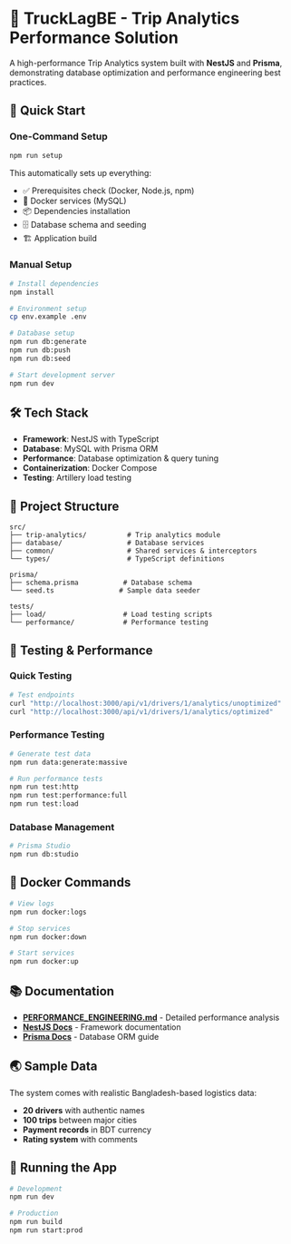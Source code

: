 # 🚛 TruckLagBE - Trip Analytics Performance Solution

A high-performance Trip Analytics system built with **NestJS** and **Prisma**, demonstrating database optimization and performance engineering best practices.

## 🚀 Quick Start

### **One-Command Setup**
```bash
npm run setup
```

This automatically sets up everything:
- ✅ Prerequisites check (Docker, Node.js, npm)
- 🐳 Docker services (MySQL)
- 📦 Dependencies installation
- 🗄️ Database schema and seeding
- 🏗️ Application build

### **Manual Setup**
```bash
# Install dependencies
npm install

# Environment setup
cp env.example .env

# Database setup
npm run db:generate
npm run db:push
npm run db:seed

# Start development server
npm run dev
```

## 🛠️ Tech Stack

- **Framework**: NestJS with TypeScript
- **Database**: MySQL with Prisma ORM
- **Performance**: Database optimization & query tuning
- **Containerization**: Docker Compose
- **Testing**: Artillery load testing

## 📁 Project Structure

```
src/
├── trip-analytics/          # Trip analytics module
├── database/                # Database services
├── common/                  # Shared services & interceptors
└── types/                   # TypeScript definitions

prisma/
├── schema.prisma           # Database schema
└── seed.ts                # Sample data seeder

tests/
├── load/                   # Load testing scripts
└── performance/            # Performance testing
```

## 🧪 Testing & Performance

### **Quick Testing**
```bash
# Test endpoints
curl "http://localhost:3000/api/v1/drivers/1/analytics/unoptimized"
curl "http://localhost:3000/api/v1/drivers/1/analytics/optimized"
```

### **Performance Testing**
```bash
# Generate test data
npm run data:generate:massive

# Run performance tests
npm run test:http
npm run test:performance:full
npm run test:load
```

### **Database Management**
```bash
# Prisma Studio
npm run db:studio


```

## 🐳 Docker Commands

```bash
# View logs
npm run docker:logs

# Stop services
npm run docker:down

# Start services
npm run docker:up
```

## 📚 Documentation

- **[PERFORMANCE_ENGINEERING.md](PERFORMANCE_ENGINEERING.md)** - Detailed performance analysis
- **[NestJS Docs](https://nestjs.com/)** - Framework documentation
- **[Prisma Docs](https://www.prisma.io/docs/)** - Database ORM guide

## 🌏 Sample Data

The system comes with realistic Bangladesh-based logistics data:
- **20 drivers** with authentic names
- **100 trips** between major cities
- **Payment records** in BDT currency
- **Rating system** with comments

## 🚀 Running the App

```bash
# Development
npm run dev

# Production
npm run build
npm run start:prod
```


